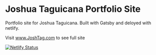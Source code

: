 # Joshua Taguicana Portfolio Site

Portfolio site for Joshua Taguicana.  Built with Gatsby and deloyed with netlify.

Visit www.JoshTag.com to see full site

[![Netlify Status](https://api.netlify.com/api/v1/badges/49d40a46-206f-4e61-a35f-d5e7e78c32ca/deploy-status)](https://app.netlify.com/sites/josh-tag/deploys)
